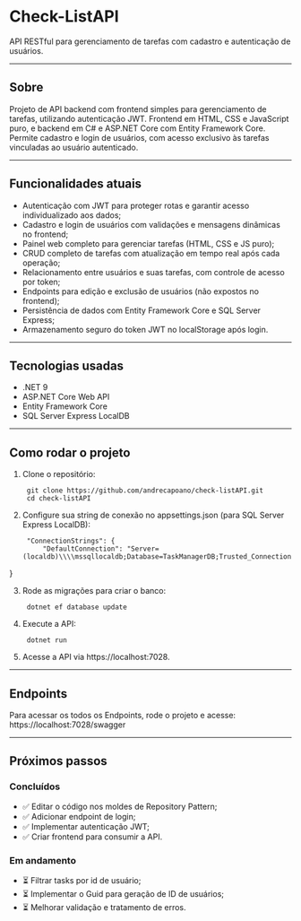 # Check-ListAPI

API RESTful para gerenciamento de tarefas com cadastro e autenticação de usuários.

---

## Sobre

Projeto de API backend com frontend simples para gerenciamento de tarefas, utilizando autenticação JWT.
Frontend em HTML, CSS e JavaScript puro, e backend em C# e ASP.NET Core com Entity Framework Core.
Permite cadastro e login de usuários, com acesso exclusivo às tarefas vinculadas ao usuário autenticado.

---

## Funcionalidades atuais

- Autenticação com JWT para proteger rotas e garantir acesso individualizado aos dados;
- Cadastro e login de usuários com validações e mensagens dinâmicas no frontend;
- Painel web completo para gerenciar tarefas (HTML, CSS e JS puro);
- CRUD completo de tarefas com atualização em tempo real após cada operação;
- Relacionamento entre usuários e suas tarefas, com controle de acesso por token;
- Endpoints para edição e exclusão de usuários (não expostos no frontend);
- Persistência de dados com Entity Framework Core e SQL Server Express;
- Armazenamento seguro do token JWT no localStorage após login.

---

## Tecnologias usadas

- .NET 9
- ASP.NET Core Web API
- Entity Framework Core
- SQL Server Express LocalDB

---

## Como rodar o projeto

1. Clone o repositório:

        git clone https://github.com/andrecapoano/check-listAPI.git
        cd check-listAPI

2. Configure sua string de conexão no appsettings.json (para SQL Server Express LocalDB):

        "ConnectionStrings": {          
            "DefaultConnection": "Server=(localdb)\\\\mssqllocaldb;Database=TaskManagerDB;Trusted_Connection=True;"
}

3. Rode as migrações para criar o banco:

        dotnet ef database update

4. Execute a API:

        dotnet run

5. Acesse a API via https://localhost:7028.

---

## Endpoints

Para acessar os todos os Endpoints, rode o projeto e acesse: https://localhost:7028/swagger

---

## Próximos passos

### Concluídos
- ✅ Editar o código nos moldes de Repository Pattern;
- ✅ Adicionar endpoint de login;
- ✅ Implementar autenticação JWT;
- ✅ Criar frontend para consumir a API.

### Em andamento
- ⏳ Filtrar tasks por id de usuário;
- ⏳ Implementar o Guid para geração de ID de usuários;
- ⏳ Melhorar validação e tratamento de erros.
